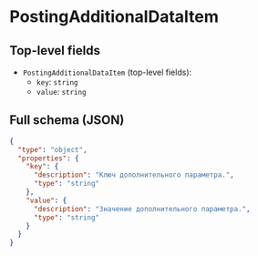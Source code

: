 # PostingAdditionalDataItem

## Top-level fields
- `PostingAdditionalDataItem` (top-level fields):
  - `key`: `string`
  - `value`: `string`

## Full schema (JSON)
```json
{
  "type": "object",
  "properties": {
    "key": {
      "description": "Ключ дополнительного параметра.",
      "type": "string"
    },
    "value": {
      "description": "Значение дополнительного параметра.",
      "type": "string"
    }
  }
}
```
